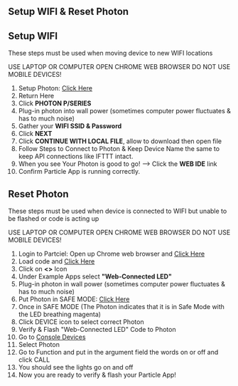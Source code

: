 ## Setup WIFI & Reset Photon 

## Setup WIFI

These steps must be used when moving device to new WIFI locations

USE LAPTOP OR COMPUTER 
OPEN CHROME WEB BROWSER
DO NOT USE MOBILE DEVICES!

1. Setup Photon: <a href="http://rvciot.app/start" target="blank">Click Here</a>
1. Return Here
1. Click <b>PHOTON P/SERIES</b>
1. Plug-in photon into wall power (sometimes computer power fluctuates & has to much noise)
1. Gather your <b>WIFI SSID & Password</b> 
1. Click <b>NEXT</b>
1. Click <b>CONTINUE WITH LOCAL FILE</b>, allow to download then open file
1. Follow Steps to Connect to Photon & Keep Device Name the same to keep API connections like IFTTT intact.
1. When you see Your Photon is good to go! —> Click the <b>WEB IDE</b> link
1. Confirm Particle App is running correctly. 

## Reset Photon

These steps must be used when device is connected to WIFI but unable to be flashed or code is acting up

USE LAPTOP OR COMPUTER 
OPEN CHROME WEB BROWSER
DO NOT USE MOBILE DEVICES!

1. Login to Partciel: Open up Chrome web browser and <a href="https://www.particle.io/" target="blank">Click Here</a>
1. Load code and <a href="https://build.particle.io" target="blank">Click Here</a>
1. Click on <b><></b> Icon
  1. Under Example Apps select <b>"Web-Connected LED"</b>
1. Plug-in photon in wall power (sometimes computer power fluctuates & has to much noise)
1. Put Photon in SAFE MODE: <a href="https://docs.particle.io/tutorials/device-os/led/photon/#safe-mode" target="blank">Click Here</a>
1. Once in SAFE MODE (The Photon indicates that it is in Safe Mode with the LED breathing magenta)
1. Click DEVICE icon to select correct Photon
1. Verify & Flash "Web-Connected LED" Code to Photon 
1. Go to <a href="https://console.particle.io/devices" target="blank">Console Devices</a>
1. Select Photon
1. Go to Function and put in the argument field the words on or off and click CALL
1. You should see the lights go on and off
1. Now you are ready to verify & flash your Particle App!
